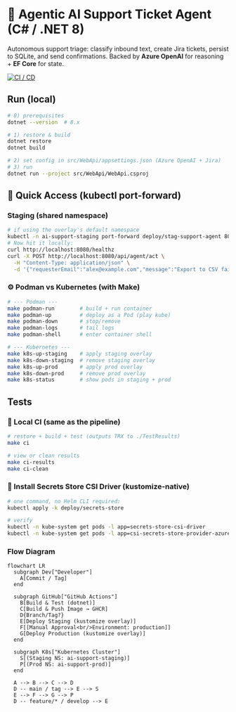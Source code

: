 # 🤖 Agentic AI Support Ticket Agent (C# / .NET 8)


Autonomous support triage: classify inbound text, create Jira tickets, persist to SQLite, and send confirmations.
Backed by **Azure OpenAI** for reasoning + **EF Core** for state.

<!-- CI / CD Status -->
[![CI / CD](https://github.com/nexaddo/agentic-ai-csharp/actions/workflows/ci-cd.yml/badge.svg)](https://github.com/nexaddo/agentic-ai-csharp/actions/workflows/ci-cd.yml)


## Run (local)

```bash
# 0) prerequisites
dotnet --version  # 8.x

# 1) restore & build
dotnet restore
dotnet build

# 2) set config in src/WebApi/appsettings.json (Azure OpenAI + Jira)
# 3) run
dotnet run --project src/WebApi/WebApi.csproj
```

## 🔌 Quick Access (kubectl port-forward)

### Staging (shared namespace)
```bash
# if using the overlay's default namespace
kubectl -n ai-support-staging port-forward deploy/stag-support-agent 8080:5000
# Now hit it locally:
curl http://localhost:8080/healthz
curl -X POST http://localhost:8080/api/agent/act \
  -H "Content-Type: application/json" \
  -d '{"requesterEmail":"alex@example.com","message":"Export to CSV fails with 500."}'
```

### ⚙️ Podman vs Kubernetes (with Make)

```bash
# --- Podman ---
make podman-run        # build + run container
make podman-up         # deploy as a Pod (play kube)
make podman-down       # stop/remove
make podman-logs       # tail logs
make podman-shell      # enter container shell

# --- Kubernetes ---
make k8s-up-staging    # apply staging overlay
make k8s-down-staging  # remove staging overlay
make k8s-up-prod       # apply prod overlay
make k8s-down-prod     # remove prod overlay
make k8s-status        # show pods in staging + prod
```

## Tests
### 🧰 Local CI (same as the pipeline)

```bash
# restore + build + test (outputs TRX to ./TestResults)
make ci

# view or clean results
make ci-results
make ci-clean
```

### 🔐 Install Secrets Store CSI Driver (kustomize-native)

```bash
# one command, no Helm CLI required:
kubectl apply -k deploy/secrets-store

# verify
kubectl -n kube-system get pods -l app=secrets-store-csi-driver
kubectl -n kube-system get pods -l app=csi-secrets-store-provider-azure
```

### Flow Diagram
```mermaid
flowchart LR
  subgraph Dev["Developer"]
    A[Commit / Tag]
  end

  subgraph GitHub["GitHub Actions"]
    B[Build & Test (dotnet)]
    C[Build & Push Image → GHCR]
    D{Branch/Tag?}
    E[Deploy Staging (kustomize overlay)]
    F[[Manual Approval<br/>Environment: production]]
    G[Deploy Production (kustomize overlay)]
  end

  subgraph K8s["Kubernetes Cluster"]
    S[(Staging NS: ai-support-staging)]
    P[(Prod NS: ai-support-prod)]
  end

  A --> B --> C --> D
  D -- main / tag --> E --> S
  E --> F --> G --> P
  D -- feature/* / develop --> E
```
